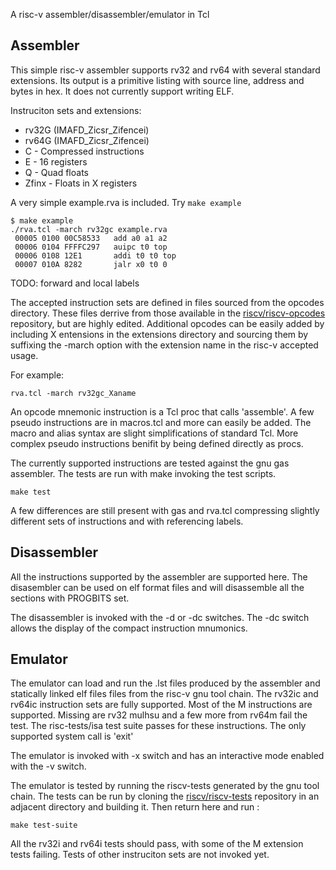 
A risc-v assembler/disassembler/emulator in Tcl

## Assembler
This simple risc-v assembler supports rv32 and rv64 with several standard
extensions.  Its output is a primitive listing with source line, address and
bytes in hex.  It does not currently support writing ELF.

Instruciton sets and extensions:
  * rv32G (IMAFD_Zicsr_Zifencei)
  * rv64G (IMAFD_Zicsr_Zifencei)
  * C - Compressed instructions
  * E - 16 registers
  * Q - Quad floats
  * Zfinx - Floats in X registers

A very simple example.rva is included.  Try `make example`

    $ make example
    ./rva.tcl -march rv32gc example.rva
     00005 0100 00C58533   add a0 a1 a2
     00006 0104 FFFFC297   auipc t0 top
     00006 0108 12E1       addi t0 t0 top
     00007 010A 8282       jalr x0 t0 0

TODO: forward and local labels

The accepted instruction sets are defined in files sourced from the opcodes
directory.  These files derrive from those available in the
[riscv/riscv-opcodes](https://github.com/riscv/riscv-opcodes) repository, but
are highly edited.  Additional opcodes can be easily added by including X
entensions in the extensions directory and sourcing them by suffixing the
-march option with the extension name in the risc-v accepted usage.

For example:

    rva.tcl -march rv32gc_Xaname

An opcode mnemonic instruction is a Tcl proc that calls 'assemble'.  A few
pseudo instructions are in macros.tcl and more can easily be added.  The macro
and alias syntax are slight simplifications of standard Tcl.  More complex
pseudo instructions benifit by being defined directly as procs.

The currently supported instructions are tested against the gnu gas assembler.
The tests are run with make invoking the test scripts.

    make test

A few differences are still present with gas and rva.tcl compressing
slightly different sets of instructions and with referencing labels.

## Disassembler

All the instructions supported by the assembler are supported here.  The
disasembler can be used on elf format files and will disassemble all the
sections with PROGBITS set.

The disassembler is invoked with the -d or -dc switches.  The -dc switch allows
the display of the compact instruction mnumonics.

## Emulator

The emulator can load and run the .lst files produced by the assembler and
statically linked elf files files from the risc-v gnu tool chain.  The rv32ic
and rv64ic instruction sets are fully supported.  Most of the M instructions
are supported.  Missing are rv32 mulhsu and a few more from rv64m fail the
test.  The risc-tests/isa test suite passes for these instructions.  The only 
supported system call is 'exit'

The emulator is invoked with -x switch and has an interactive mode enabled with
the -v switch.

The emulator is tested by running the riscv-tests generated by the gnu tool chain.
The tests can be run by cloning the [riscv/riscv-tests](https://github.com/riscv/riscv-tests) repository 
in an adjacent directory and building it.  Then return here and run :

    make test-suite

All the rv32i and rv64i tests should pass, with some of the M extension tests
failing.  Tests of other instruciton sets are not invoked yet.

